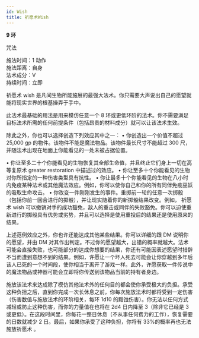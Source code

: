 ```yaml
---
id: Wish
title: 祈愿术Wish
---
```


**9 环**

咒法

施法时间：1 动作  
施法距离：自身  
法术成分：V  
持续时间：立即

祈愿术
wish 是凡间生物所能施展的最强大法术。你只需要大声说出自己的愿望就能将现实世界的根基操弄于手中。

此法术最基础的用法是用来模仿任意一个 8 环或更低环阶的法术。你不需要满足目标法术所需的任何前提条件（包括昂贵的材料成分）就可以让该法术生效。

除此之外，你也可以选择创造下列效应其中之一：
• 你创造出一个价值不超过 25,000 gp 的物件。该物件不能是魔法物品。该物件最长尺寸不能超过 300 尺，并随法术出现在地面上你能看见的一处未被占据位置。

• 你让至多二十个你能看见的生物恢复其全部生命值，并且终止它们身上一切在高等复原术
greater restoration 中描述过的效应。
• 你让至多十个你能看见的生物对你所指定的一种伤害类型具有抗性。
• 你让最多十个你能看见的生物在八小时内免疫某种法术或其他魔法效应。例如，你可以使你自己和你的所有同伴免疫巫妖的吸取生命攻击。
• 你改变一件刚刚发生的事件。重掷前一轮的任意一次掷骰（包括你前一回合进行的掷骰），并让现实随着你的新掷骰结果改变。例如，
祈愿术
wish 可以撤销对手的成功豁免，敌人的重击或同伴的失败豁免。你可以迫使重新进行的掷骰具有优势或劣势，并且可以选择是使用重投后的结果还是使用原来的结果。

上述范例效应之外，你也许还能达成其他某些结果。你可以详细的跟 DM 说明你的愿望，并由 DM 对其作出判定。不过你的愿望越大，出错的概率就越大。法术可能会直接失败，也可能部分的达成你想要的结果，你还有可能因表述愿望时措辞不当而遭到意想不到的结果。例如，许愿让一个坏人死去可能会让你穿越到多年后该人已死的一个时间段，使你相当于离开了游戏一样。此外，许愿获取一件传说中的魔法物品或神器可能会立即将你传送到该物品当前的持有者身边。

施放该法术来达成除了模仿其他法术外的任何目的都会使你承受极大的负担。承受这种负担之后，直到你完成一次长休息之前，你每次施放法术时都将受到一定伤害（伤害数值与施放法术的环阶相关，每环 1d10 的黯蚀伤害）。你无法以任何方式减轻或防止这种伤害，而你的力量值在也将在 2d4 日内降至
3（除非它已经是 3 或更低）。在这段时间里，你每花一整日休息（不从事任何费力的工作），恢复需要的日数就减少 2 日。最后，如果你承受了这种负担，你将有 33%的概率再也无法施放祈愿术
。
